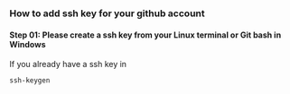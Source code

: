### How to add ssh key for your github account
#### Step 01: Please create a ssh key from your Linux terminal or Git bash in Windows 
If you already have a ssh key in 
```
ssh-keygen
```
